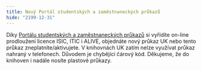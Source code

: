 ```yaml
---
title: Nový Portál studentských a zaměstnaneckých průkazů
hide: "2199-12-31"
---
```

Díky [Portálu studentských a zaměstnaneckých průkazů](https://cuni.cz/UK-5360.html) si vyřídíte on-line
prodloužení licence ISIC, ITIC i ALIVE, objednáte nový průkaz UK nebo tento
průkaz zneplatníte/aktivujete. V knihovnách UK zatím nelze využívat průkaz
nahraný v telefonech. Důvodem je chybějící čárový kód. Děkujeme, že do knihoven
i nadále nosíte plastové průkazy. 
